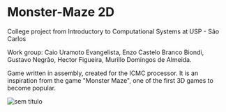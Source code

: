 # Monster-Maze 2D
College project from Introductory to Computational Systems at USP - São Carlos

Work group: Caio Uramoto Evangelista, Enzo Castelo Branco Biondi, Gustavo Negrão, Hector Figueira, Murillo Domingos de Almeida.

Game written in assembly, created for the ICMC processor. It is an inspiration from the game "Monster Maze", one of the first 3D games to become popular.

![sem título](https://github.com/murillodomingos/Monster-Maze-2D/assets/66131893/863e13c1-f8df-4904-8f3d-15632baa74ed)



